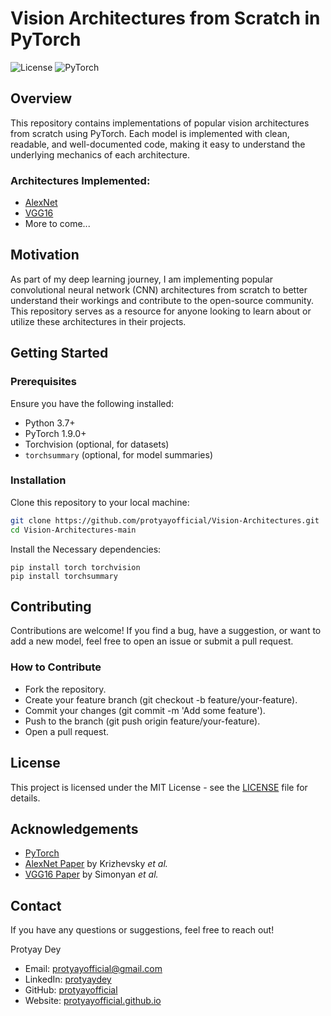# Vision Architectures from Scratch in PyTorch

![License](https://img.shields.io/badge/license-MIT-blue.svg)
![PyTorch](https://img.shields.io/badge/PyTorch-1.9.0%2B-red)

## Overview

This repository contains implementations of popular vision architectures from scratch using PyTorch. Each model is implemented with clean, readable, and well-documented code, making it easy to understand the underlying mechanics of each architecture.

### Architectures Implemented:
- [AlexNet](https://github.com/protyayofficial/Vision-Architectures/blob/main/alexnet.py)
- [VGG16](https://github.com/protyayofficial/Vision-Architectures/blob/main/vgg16.py)
- More to come...

## Motivation

As part of my deep learning journey, I am implementing popular convolutional neural network (CNN) architectures from scratch to better understand their workings and contribute to the open-source community. This repository serves as a resource for anyone looking to learn about or utilize these architectures in their projects.

## Getting Started

### Prerequisites

Ensure you have the following installed:
- Python 3.7+
- PyTorch 1.9.0+
- Torchvision (optional, for datasets)
- `torchsummary` (optional, for model summaries)

### Installation

Clone this repository to your local machine:

```bash
git clone https://github.com/protyayofficial/Vision-Architectures.git
cd Vision-Architectures-main
```

Install the Necessary dependencies: 
```
pip install torch torchvision
pip install torchsummary
```

## Contributing
Contributions are welcome! If you find a bug, have a suggestion, or want to add a new model, feel free to open an issue or submit a pull request.

### How to Contribute
- Fork the repository.
- Create your feature branch (git checkout -b feature/your-feature).
- Commit your changes (git commit -m 'Add some feature').
- Push to the branch (git push origin feature/your-feature).
- Open a pull request.

## License
This project is licensed under the MIT License - see the [LICENSE](https://github.com/protyayofficial/Vision-Architectures/blob/main/LICENSE) file for details.

## Acknowledgements
- [PyTorch](https://pytorch.org/)
- [AlexNet Paper](https://proceedings.neurips.cc/paper_files/paper/2012/file/c399862d3b9d6b76c8436e924a68c45b-Paper.pdf) by Krizhevsky _et al._
- [VGG16 Paper](https://arxiv.org/pdf/1409.1556) by Simonyan _et al._

## Contact
If you have any questions or suggestions, feel free to reach out!

Protyay Dey
- Email: [protyayofficial@gmail.com](mailto:protyayofficial.gmail.com)
- LinkedIn: [protyaydey](https:www.linkedin.com/in/protyaydey)
- GitHub: [protyayofficial](https://www.github.com/protyayofficial)
- Website: [protyayofficial.github.io](https://protyayofficial.github.io)

